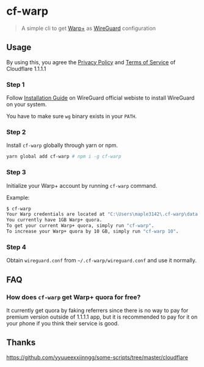 # cf-warp

> A simple cli to get [Warp+](https://blog.cloudflare.com/announcing-warp-plus/) as [WireGuard](https://www.wireguard.com/) configuration

## Usage

By using this, you agree the [Privacy Policy](https://www.cloudflare.com/application/privacypolicy/) and [Terms of Service](https://www.cloudflare.com/application/terms/) of Cloudflare 1.1.1.1

### Step 1

Follow [Installation Guide](https://www.wireguard.com/install/) on WireGuard official webiste to install WireGuard on your system.

You have to make sure `wg` binary exists in your `PATH`.

### Step 2

Install `cf-warp` globally through yarn or npm.

```bash
yarn global add cf-warp # npm i -g cf-warp
```

### Step 3

Initialize your Warp+ account by running `cf-warp` command.

Example:

```bash
$ cf-warp
Your Warp credentials are located at "C:\Users\maple3142\.cf-warp\data.json", and WireGuard connection file is "C:\Users\maple3142\.cf-warp\wireguard.conf".
You currently have 1GB Warp+ quora.
To get your current Warp+ quora, simply run "cf-warp".
To increase your Warp+ quora by 10 GB, simply run "cf-warp 10".
```

### Step 4

Obtain `wireguard.conf` from `~/.cf-warp/wireguard.conf` and use it normally.

## FAQ

### How does `cf-warp` get Warp+ quora for free?

It currently get quora by faking referrers since there is no way to pay for premium version outside of 1.1.1.1 app, but it is recommended to pay for it on your phone if you think their service is good.

## Thanks

https://github.com/yyuueexxiinngg/some-scripts/tree/master/cloudflare

